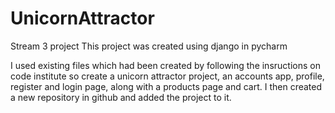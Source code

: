 # UnicornAttractor
Stream 3 project
This project was created using django in pycharm

I used existing files which had been created by following the insructions on code institute so create a unicorn attractor project, 
an accounts app, profile, register and login page, along with a products page and cart. I then created a new repository in github and added 
the project to it. 
